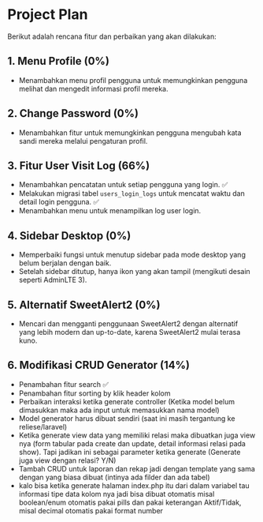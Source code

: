 # Project Plan

Berikut adalah rencana fitur dan perbaikan yang akan dilakukan:

## 1. Menu Profile (0%)

-   Menambahkan menu profil pengguna untuk memungkinkan pengguna melihat dan mengedit informasi profil mereka.

## 2. Change Password (0%)

-   Menambahkan fitur untuk memungkinkan pengguna mengubah kata sandi mereka melalui pengaturan profil.

## 3. Fitur User Visit Log (66%)

-   Menambahkan pencatatan untuk setiap pengguna yang login. :white_check_mark:
-   Melakukan migrasi tabel `users_login_logs` untuk mencatat waktu dan detail login pengguna. :white_check_mark:
-   Menambahkan menu untuk menampilkan log user login.

## 4. Sidebar Desktop (0%)

-   Memperbaiki fungsi untuk menutup sidebar pada mode desktop yang belum berjalan dengan baik.
-   Setelah sidebar ditutup, hanya ikon yang akan tampil (mengikuti desain seperti AdminLTE 3).

## 5. Alternatif SweetAlert2 (0%)

-   Mencari dan mengganti penggunaan SweetAlert2 dengan alternatif yang lebih modern dan up-to-date, karena SweetAlert2 mulai terasa kuno.

## 6. Modifikasi CRUD Generator (14%)

-   Penambahan fitur search :white_check_mark:
-   Penambahan fitur sorting by klik header kolom
-   Perbaikan interaksi ketika generate controller (Ketika model belum dimasukkan maka ada input untuk memasukkan nama model)
-   Model generator harus dibuat sendiri (saat ini masih tergantung ke reliese/laravel)
-   Ketika generate view data yang memiliki relasi maka dibuatkan juga view nya (form tabular pada create dan update, detail informasi relasi pada show). Tapi jadikan ini sebagai parameter ketika generate (Generate juga view dengan relasi? Y/N)
-   Tambah CRUD untuk laporan dan rekap jadi dengan template yang sama dengan yang biasa dibuat (intinya ada filder dan ada tabel)
-   kalo bisa ketika generate halaman index.php itu dari dalam variabel tau informasi tipe data kolom nya jadi bisa dibuat otomatis misal boolean/enum otomatis pakai pills dan pakai keterangan Aktif/Tidak, misal decimal otomatis pakai format number
